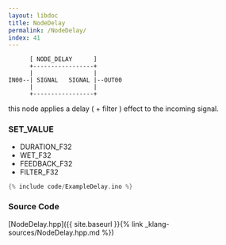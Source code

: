 ```yaml
---
layout: libdoc
title: NodeDelay
permalink: /NodeDelay/
index: 41
---
```


          [ NODE_DELAY      ]       
          +-----------------+       
          |                 |       
    IN00--| SIGNAL   SIGNAL |--OUT00
          |                 |       
          +-----------------+       

this node applies a delay ( + filter ) effect to the incoming signal.

### SET_VALUE

- DURATION_F32
- WET_F32
- FEEDBACK_F32
- FILTER_F32


```c
{% include code/ExampleDelay.ino %}
```

### Source Code

[NodeDelay.hpp]({{ site.baseurl }}{% link _klang-sources/NodeDelay.hpp.md %})

